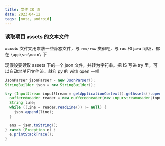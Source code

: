 ```yaml
---
title: 文件 IO 流
date: 2023-04-12
tags: [note, android]
---
```


### 读取项目 assets 的文本文件

assets 文件夹用来放一些静态文件，与 `res/raw` 类似吧，与 res 和 java 同级，都在 `\app\src\main\` 下

现假设要读取 assets 下的一个 json 文件，并转为字符串。把 IS 写进 try 里，可以自动地关闭文件流，就和 py 的 with open 一样

```java
JsonParser jsonParser = new JsonParser();
StringBuilder json = new StringBuilder();

try (InputStream inputStream = getApplicationContext().getAssets().open("messages.json")) {
  BufferedReader reader = new BufferedReader(new InputStreamReader(inputStream));
  String line;
  while ((line = reader.readLine()) != null) {
    json.append(line);
  }

  ans = json.toString();
} catch (Exception e) {
  e.printStackTrace();
}
```
